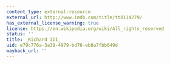 ```yaml
---
content_type: external-resource
external_url: http://www.imdb.com/title/tt0114279/
has_external_license_warning: true
license: https://en.wikipedia.org/wiki/All_rights_reserved
status: ''
title: _Richard III_
uid: e79c776a-3a39-4979-bd76-eb8a7fbb649d
wayback_url: ''
---
```

